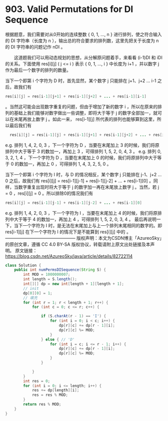 # 903. Valid Permutations for DI Sequence

根据题意，我们需要对从0开始的连续整数 { 0, 1, ..., n } 进行排列，使之符合输入的 DI 字符串（长度为 n ），输出总的符合要求的排列数，这里先把关于长度为 n 的 DI 字符串的问题记作 nDI 。

  这道题我们可以用动态规划的思想，从分解原问题着手，来看看 (i-1)DI 和 iDI 的关系。下面使用 res[i][j] ( j <= i ) 表示 { 0, 1, ..., i } 中长度为 i+1 ，并以数字 j 作为最后一个数字的排列的数量。

当下一个即第 i 个字符为 D 时，首先显然，某个数字 j 只能排在 j+1、j+2 … i-1 之后，故我们有  

```java
res[i][j] = res[i-1][j+1] + res[i-1][j+2] + ... + res[i-1][i-1] 
```

。当然这可能会出现数字重复的问题，但由于增加了新的数字 i ，所以在原来的排列的基础上我们能够对数字做出一些调整，即将大于等于 j 的数字全部加一，就可以在末尾再放上数字 j 。如此一来， res[i-1][j] 所代表的排列也能够算到这里，所以最后我们有

```java
  res[i][j] = res[i-1][j] + res[i-1][j+1] + res[i-1][j+2] + ... + res[i-1][i-1]

```



e.g. 排列 1, 4, 2, 0, 3 ，下一个字符为 D ，当要在末尾加上 3 的时候，我们将原排列中大于等于 3 的数加一，再加上 3 ，可得排列 1, 5, 2, 0, 4, 3 。
e.g. 排列 0, 3, 2, 1, 4 ，下一个字符为 D ，当要在末尾加上 0 的时候，我们将原排列中大于等于 0 的数加一，再加上 0 ，可得排列 1, 4, 3, 2, 5, 0 。

当下一个即第 i 个字符为 I 时，与 D 的情况相反，某个数字 j 只能排在 j-1、j+2 … 0 之后，故我们有 res[i][j] = res[i-1][j-1] + res[i-1][j-2] + ... + res[i-1][0] 。同样，当数字重复出现时将大于等于 j 的数字加一再在末尾放上数字 j 。当然，若 j = 0 ，res[i][j] = 0 。所以排除0的情况我们有

```java
res[i][j] = res[i-1][j-1] + res[i-1][j-2] + ... + res[i-1][0]
```



e.g. 排列 1, 4, 2, 0, 3 ，下一个字符为 I ，当要在末尾加上 4 的时候，我们将原排列中大于等于 4 的数加一，再加上 4 ，可得排列 1, 5, 2, 0, 3, 4 。
最后再说明一下，当下一个字符为 I 时，是无法在末尾加上与上一个排列末尾相同的数字的。即 res[i-1][j] 在下一个字符为 I 的情况下是不能算到 res[i][j] 中的 。
————————————————
版权声明：本文为CSDN博主「AzureoSky」的原创文章，遵循 CC 4.0 BY-SA 版权协议，转载请附上原文出处链接及本声明。
原文链接：https://blog.csdn.net/AzureoSky/java/article/details/82722114

```java
class Solution {
    public int numPermsDISequence(String S) {
        int MOD = 1000000007;
        int length = S.length();
        int[][] dp = new int[length + 1][length + 1];
        // init
        dp[0][0] = 1;
        // 填充
        for (int r = 1; r < length + 1; r++) {
            for (int c = 0; c <= r; c++) {

                if (S.charAt(r - 1) == 'I') {
                    for (int i = 0; i < c; i++) {
                        dp[r][c] += dp[r - 1][i];
                        dp[r][c] %= MOD;
                    }
                } else { // 'D'
                    for (int i = c; i <= r - 1; i++) {
                        dp[r][c] += dp[r - 1][i];
                        dp[r][c] %= MOD;
                    }
                }

            }
        }
        int res = 0;
        for (int i = 0; i <= length; i++) {
            res += dp[length][i];
            res = res % MOD;
        }
        return res % MOD;
    }
}
```


